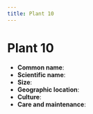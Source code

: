 ```yaml
---
title: Plant 10
---
```

# Plant 10

- **Common name**:
- **Scientific name**:
- **Size**:
- **Geographic location**:
- **Culture**:
- **Care and maintenance**:
